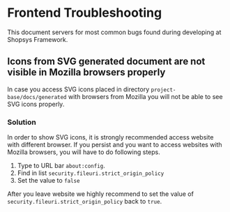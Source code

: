 # Frontend Troubleshooting
This document servers for most common bugs found during developing at Shopsys Framework.

## Icons from SVG generated document are not visible in Mozilla browsers properly
In case you access SVG icons placed in directory `project-base/docs/generated` with browsers from Mozilla you will not be able to see SVG icons properly.
### Solution
In order to show SVG icons, it is strongly recommended access website with different browser. If you persist and you want to access websites with Mozilla browsers, you will have to do following steps.
1. Type to URL bar `about:config`.
1. Find in list `security.fileuri.strict_origin_policy`
1. Set the value to `false`

After you leave website we highly recommend to set the value of `security.fileuri.strict_origin_policy` back to `true`.
